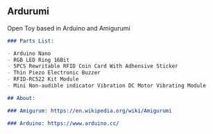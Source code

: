 ## Ardurumi

Open Toy based in Arduino and Amigurumi

```markdown
### Parts List:

- Arduino Nano
- RGB LED Ring 16Bit
- 5PCS Rewritable RFID Coin Card With Adhensive Sticker
- Thin Piezo Electronic Buzzer
- RFID-RC522 Kit Module
- Mini Non-audible indicator Vibration DC Motor Vibrating Module

## About:

### Amigurum: https://en.wikipedia.org/wiki/Amigurumi

### Arduino: https://www.arduino.cc/






```


